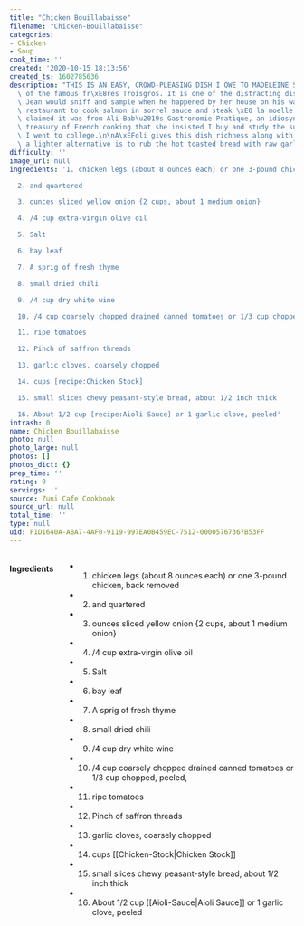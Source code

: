 ```yaml
---
title: "Chicken Bouillabaisse"
filename: "Chicken-Bouillabaisse"
categories:
- Chicken
- Soup
cook_time: ''
created: '2020-10-15 18:13:56'
created_ts: 1602785636
description: "THIS IS AN EASY, CROWD-PLEASING DISH I OWE TO MADELEINE SERRAILLE, SISTER\
  \ of the famous fr\xE8res Troisgros. It is one of the distracting dishes her brother\
  \ Jean would sniff and sample when he happened by her house on his way back to the\
  \ restaurant to cook salmon in sorrel sauce and steak \xE0 la moelle. Madeleine\
  \ claimed it was from Ali-Bab\u2019s Gastronomie Pratique, an idiosyncratic elevenpound\
  \ treasury of French cooking that she insisted I buy and study the summer before\
  \ I went to college.\n\nA\xEFoli gives this dish richness along with a jolt of garlic;\
  \ a lighter alternative is to rub the hot toasted bread with raw garlic.\n"
difficulty: ''
image_url: null
ingredients: '1. chicken legs (about 8 ounces each) or one 3-pound chicken, back removed

  2. and quartered

  3. ounces sliced yellow onion {2 cups, about 1 medium onion}

  4. /4 cup extra-virgin olive oil

  5. Salt

  6. bay leaf

  7. A sprig of fresh thyme

  8. small dried chili

  9. /4 cup dry white wine

  10. /4 cup coarsely chopped drained canned tomatoes or 1/3 cup chopped, peeled,

  11. ripe tomatoes

  12. Pinch of saffron threads

  13. garlic cloves, coarsely chopped

  14. cups [recipe:Chicken Stock]

  15. small slices chewy peasant-style bread, about 1/2 inch thick

  16. About 1/2 cup [recipe:Aioli Sauce] or 1 garlic clove, peeled'
intrash: 0
name: Chicken Bouillabaisse
photo: null
photo_large: null
photos: []
photos_dict: {}
prep_time: ''
rating: 0
servings: ''
source: Zuni Cafe Cookbook
source_url: null
total_time: ''
type: null
uid: F1D1640A-A8A7-4AF0-9119-997EA0B459EC-7512-00005767367B53FF
---
```

<div class="large-8 medium-7 columns" id="writeup">	</div><!-- #writeup -->
</div><!-- #row-one -->
<div class="row" id="row-two">	<div class="medium-4 small-5 columns"><h4 id="ingredients">Ingredients</h4><div class="box box-ingredients content"><ul>
<li>
<ol>
<li>chicken legs (about 8 ounces each) or one 3-pound chicken, back removed</li>
</ol>
</li>
<li>
<ol start="2">
<li>and quartered</li>
</ol>
</li>
<li>
<ol start="3">
<li>ounces sliced yellow onion {2 cups, about 1 medium onion}</li>
</ol>
</li>
<li>
<ol start="4">
<li>/4 cup extra-virgin olive oil</li>
</ol>
</li>
<li>
<ol start="5">
<li>Salt</li>
</ol>
</li>
<li>
<ol start="6">
<li>bay leaf</li>
</ol>
</li>
<li>
<ol start="7">
<li>A sprig of fresh thyme</li>
</ol>
</li>
<li>
<ol start="8">
<li>small dried chili</li>
</ol>
</li>
<li>
<ol start="9">
<li>/4 cup dry white wine</li>
</ol>
</li>
<li>
<ol start="10">
<li>/4 cup coarsely chopped drained canned tomatoes or 1/3 cup chopped, peeled,</li>
</ol>
</li>
<li>
<ol start="11">
<li>ripe tomatoes</li>
</ol>
</li>
<li>
<ol start="12">
<li>Pinch of saffron threads</li>
</ol>
</li>
<li>
<ol start="13">
<li>garlic cloves, coarsely chopped</li>
</ol>
</li>
<li>
<ol start="14">
<li>cups [[Chicken-Stock|Chicken Stock]]</li>
</ol>
</li>
<li>
<ol start="15">
<li>small slices chewy peasant-style bread, about 1/2 inch thick</li>
</ol>
</li>
<li>
<ol start="16">
<li>About 1/2 cup [[Aioli-Sauce|Aioli Sauce]] or 1 garlic clove, peeled</li>
</ol>
</li>
</ul>
</div>	</div>	<div class="medium-6 small-7 columns">	</div>